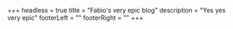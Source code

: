 +++
headless = true
title = "Fabio's very epic blog"
description = "Yes yes very epic"
footerLeft = ""
footerRight = ""
+++
